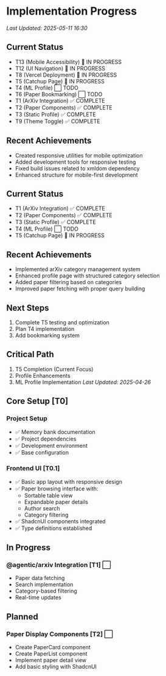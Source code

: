 # Implementation Progress
*Last Updated: 2025-05-11 16:30*

## Current Status
- T13 (Mobile Accessibility) 🔄 IN PROGRESS
- T12 (UI Navigation) 🔄 IN PROGRESS
- T8 (Vercel Deployment) 🔄 IN PROGRESS
- T5 (Catchup Page) 🔄 IN PROGRESS
- T4 (ML Profile) ⬜ TODO
- T6 (Paper Bookmarking) ⬜ TODO
- T1 (ArXiv Integration) ✅ COMPLETE
- T2 (Paper Components) ✅ COMPLETE
- T3 (Static Profile) ✅ COMPLETE
- T9 (Theme Toggle) ✅ COMPLETE

## Recent Achievements
- Created responsive utilities for mobile optimization
- Added development tools for responsive testing
- Fixed build issues related to xmldom dependency
- Enhanced structure for mobile-first development

## Current Status
- T1 (ArXiv Integration) ✅ COMPLETE
- T2 (Paper Components) ✅ COMPLETE
- T3 (Static Profile) ✅ COMPLETE
- T4 (ML Profile) ⬜ TODO
- T5 (Catchup Page) 🔄 IN PROGRESS

## Recent Achievements
- Implemented arXiv category management system
- Enhanced profile page with structured category selection
- Added paper filtering based on categories
- Improved paper fetching with proper query building

## Next Steps
1. Complete T5 testing and optimization
2. Plan T4 implementation
3. Add bookmarking system

## Critical Path
1. T5 Completion (Current Focus)
2. Profile Enhancements
3. ML Profile Implementation
*Last Updated: 2025-04-26*

## Core Setup [T0]
### Project Setup
- ✅ Memory bank documentation
- ✅ Project dependencies
- ✅ Development environment
- ✅ Base configuration

### Frontend UI [T0.1]
- ✅ Basic app layout with responsive design
- ✅ Paper browsing interface with:
  - Sortable table view
  - Expandable paper details
  - Author search
  - Category filtering
- ✅ ShadcnUI components integrated
- ✅ Type definitions established

## In Progress
### @agentic/arxiv Integration [T1] ⬜
- Paper data fetching
- Search implementation
- Category-based filtering
- Real-time updates

## Planned
### Paper Display Components [T2] ⬜
- Create PaperCard component
- Create PaperList component
- Implement paper detail view
- Add basic styling with ShadcnUI
